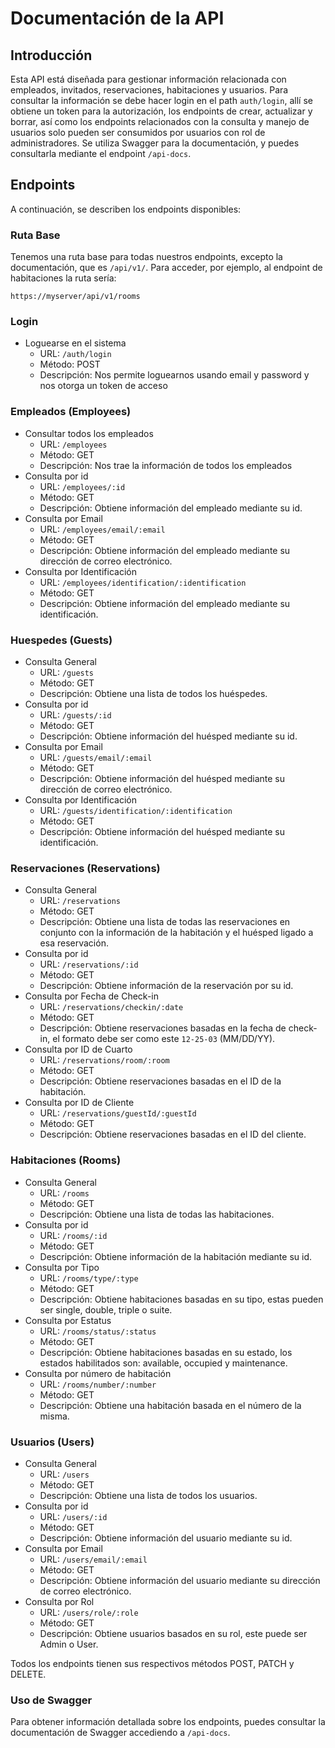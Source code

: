 # Documentación de la API

## Introducción

Esta API está diseñada para gestionar información relacionada con empleados, invitados, reservaciones, habitaciones y usuarios. Para consultar la información se debe hacer login en el path `auth/login`, allí se obtiene un token para la autorización, los endpoints de crear, actualizar y borrar, así como los endpoints relacionados con la consulta y manejo de usuarios solo pueden ser consumidos por usuarios con rol de administradores. Se utiliza Swagger para la documentación, y puedes consultarla mediante el endpoint `/api-docs`.

## Endpoints

A continuación, se describen los endpoints disponibles:

### Ruta Base

Tenemos una ruta base para todas nuestros endpoints, excepto la documentación, que es `/api/v1/`. Para acceder, por ejemplo, al endpoint de habitaciones la ruta sería:

`https://myserver/api/v1/rooms`

### Login

- Loguearse en el sistema
  - URL: `/auth/login`
  - Método: POST
  - Descripción: Nos permite loguearnos usando email y password y nos otorga un token de acceso

### Empleados (Employees)

- Consultar todos los empleados
  - URL: `/employees`
  - Método: GET
  - Descripción: Nos trae la información de todos los empleados
- Consulta por id
  - URL: `/employees/:id`
  - Método: GET
  - Descripción: Obtiene información del empleado mediante su id.
- Consulta por Email
  - URL: `/employees/email/:email`
  - Método: GET
  - Descripción: Obtiene información del empleado mediante su dirección de correo electrónico.
- Consulta por Identificación
  - URL: `/employees/identification/:identification`
  - Método: GET
  - Descripción: Obtiene información del empleado mediante su identificación.

### Huespedes (Guests)

- Consulta General
  - URL: `/guests`
  - Método: GET
  - Descripción: Obtiene una lista de todos los huéspedes.
- Consulta por id
  - URL: `/guests/:id`
  - Método: GET
  - Descripción: Obtiene información del huésped mediante su id.
- Consulta por Email
  - URL: `/guests/email/:email`
  - Método: GET
  - Descripción: Obtiene información del huésped mediante su dirección de correo electrónico.
- Consulta por Identificación
  - URL: `/guests/identification/:identification`
  - Método: GET
  - Descripción: Obtiene información del huésped mediante su identificación.

### Reservaciones (Reservations)

- Consulta General
  - URL: `/reservations`
  - Método: GET
  - Descripción: Obtiene una lista de todas las reservaciones en conjunto con la información de la habitación y el huésped ligado a esa reservación.
- Consulta por id
  - URL: `/reservations/:id`
  - Método: GET
  - Descripción: Obtiene información de la reservación por su id.
- Consulta por Fecha de Check-in
  - URL: `/reservations/checkin/:date`
  - Método: GET
  - Descripción: Obtiene reservaciones basadas en la fecha de check-in, el formato debe ser como este `12-25-03` (MM/DD/YY).
- Consulta por ID de Cuarto
  - URL: `/reservations/room/:room`
  - Método: GET
  - Descripción: Obtiene reservaciones basadas en el ID de la habitación.
- Consulta por ID de Cliente
  - URL: `/reservations/guestId/:guestId`
  - Método: GET
  - Descripción: Obtiene reservaciones basadas en el ID del cliente.

### Habitaciones (Rooms)

- Consulta General
  - URL: `/rooms`
  - Método: GET
  - Descripción: Obtiene una lista de todas las habitaciones.
- Consulta por id
  - URL: `/rooms/:id`
  - Método: GET
  - Descripción: Obtiene información de la habitación mediante su id.
- Consulta por Tipo
  - URL: `/rooms/type/:type`
  - Método: GET
  - Descripción: Obtiene habitaciones basadas en su tipo, estas pueden ser single, double, triple o suite.
- Consulta por Estatus
  - URL: `/rooms/status/:status`
  - Método: GET
  - Descripción: Obtiene habitaciones basadas en su estado, los estados habilitados son: available, occupied y maintenance.
- Consulta por número de habitación
  - URL: `/rooms/number/:number`
  - Método: GET
  - Descripción: Obtiene una habitación basada en el número de la misma.

### Usuarios (Users)

- Consulta General
  - URL: `/users`
  - Método: GET
  - Descripción: Obtiene una lista de todos los usuarios.
- Consulta por id
  - URL: `/users/:id`
  - Método: GET
  - Descripción: Obtiene información del usuario mediante su id.
- Consulta por Email
  - URL: `/users/email/:email`
  - Método: GET
  - Descripción: Obtiene información del usuario mediante su dirección de correo electrónico.
- Consulta por Rol
  - URL: `/users/role/:role`
  - Método: GET
  - Descripción: Obtiene usuarios basados en su rol, este puede ser Admin o User.

Todos los endpoints tienen sus respectivos métodos POST, PATCH y DELETE.

### Uso de Swagger

Para obtener información detallada sobre los endpoints, puedes consultar la documentación de Swagger accediendo a `/api-docs`.
